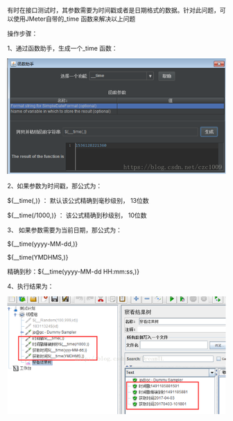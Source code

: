 有时在接口测试时，其参数需要为时间戳或者是日期格式的数据。针对此问题，可以使用JMeter自带的_time 函数来解决以上问题

操作步骤：

1、通过函数助手，生成一个_time 函数：

![img](Jmeter时间操作/20180905141801381.png)

2、如果参数为时间戳，那公式为：

${__time(,)} ： 默认该公式精确到毫秒级别， 13位数

${__time(/1000,)} ： 该公式精确到秒级别， 10位数

3、 如果参数需要为当前日期，那公式为：

${__time(yyyy-MM-dd,)}

${__time(YMDHMS,)}

精确到秒：${__time(yyyy-MM-dd HH:mm:ss,)}

4、执行结果为：

![img](Jmeter时间操作/20170403102656765.png)

